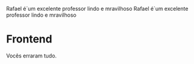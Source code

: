 Rafael é´um excelente professor lindo e mravilhoso
Rafael é´um excelente professor lindo e mravilhoso
# Frontend
Vocês erraram tudo.
